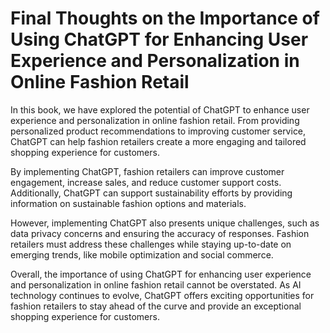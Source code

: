 Final Thoughts on the Importance of Using ChatGPT for Enhancing User Experience and Personalization in Online Fashion Retail
========================================================================================================================================

In this book, we have explored the potential of ChatGPT to enhance user experience and personalization in online fashion retail. From providing personalized product recommendations to improving customer service, ChatGPT can help fashion retailers create a more engaging and tailored shopping experience for customers.

By implementing ChatGPT, fashion retailers can improve customer engagement, increase sales, and reduce customer support costs. Additionally, ChatGPT can support sustainability efforts by providing information on sustainable fashion options and materials.

However, implementing ChatGPT also presents unique challenges, such as data privacy concerns and ensuring the accuracy of responses. Fashion retailers must address these challenges while staying up-to-date on emerging trends, like mobile optimization and social commerce.

Overall, the importance of using ChatGPT for enhancing user experience and personalization in online fashion retail cannot be overstated. As AI technology continues to evolve, ChatGPT offers exciting opportunities for fashion retailers to stay ahead of the curve and provide an exceptional shopping experience for customers.


